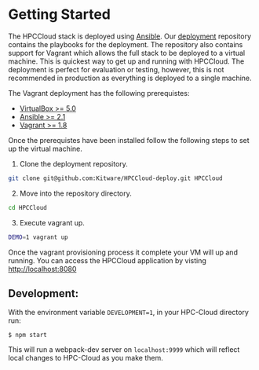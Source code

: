 # Getting Started

The HPCCloud stack is deployed using [Ansible](https://www.ansible.com/). Our [deployment](https://github.com/Kitware/HPCCloud-deploy) repository contains the playbooks for the deployment. The repository also contains support for Vagrant which allows the full stack to be deployed to a virtual machine. This is quickest way to get up and running with HPCCloud. The deployment is perfect for evaluation or testing, however, this is not recommended in production as everything is deployed to a single machine.

The Vagrant deployment has the following prerequistes:

* [VirtualBox  >= 5.0](https://www.virtualbox.org/wiki/Downloads)
* [Ansible  >= 2.1](http://docs.ansible.com/ansible/intro_installation.html)
* [Vagrant >= 1.8](https://www.vagrantup.com/docs/installation/)

Once the prerequistes have been installed follow the following steps to set up the virtual machine.

1. Clone the deployment repository.
```sh
git clone git@github.com:Kitware/HPCCloud-deploy.git HPCCloud
```
2. Move into the repository directory.
```sh
cd HPCCloud
```
3. Execute vagrant up.
```sh
DEMO=1 vagrant up
```

Once the vagrant provisioning process it complete your VM will up and running. You can access the HPCCloud application by visting [http://localhost:8080](http://localhost:8080)

## Development: 

With the environment variable `DEVELOPMENT=1`, in your HPC-Cloud directory run:

```
$ npm start
```

This will run a webpack-dev server on `localhost:9999` which will reflect local changes to HPC-Cloud as you make them.
